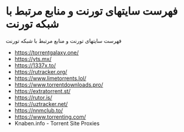 # فهرست سایتهای تورنت و منابع مرتبط با شبکه تورنت


فهرست سایتهای تورنت و منابع مرتبط با شبکه تورنت
* https://torrentgalaxy.one/
* https://yts.mx/
* https://1337x.to/
* https://rutracker.org/
* https://www.limetorrents.lol/
* https://www.torrentdownloads.pro/
* https://extratorrent.st/
* https://rutor.is/
* https://uztracker.net/
* https://nnmclub.to/
* https://www.torrenting.com/
* Knaben.info - Torrent Site Proxies
